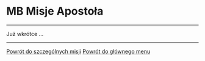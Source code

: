 # <span class="status status-list"><span class="status status-mission">MB</span> Misje Apostoła</span>
---

Już wkrótce ...

---
[Powrót do szczególnych misji](jak_powierzac_patronom_swoje_szczegolne_misje.md)
[Powrót do głównego menu](index.md)
